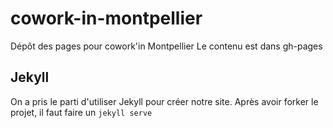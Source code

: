 # cowork-in-montpellier

Dépôt des pages pour cowork'in Montpellier
Le contenu est dans gh-pages

## Jekyll

On a pris le parti d'utiliser Jekyll pour créer notre site.
Après avoir forker le projet, il faut faire un ```jekyll serve```
